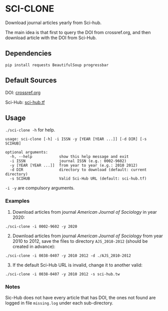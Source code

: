# SCI-CLONE

Download journal articles yearly from Sci-hub. 

The main idea is that first to query the DOI from crossref.org, and then download article with the DOI from Sci-Hub.

## Dependencies

  ```{python}
  pip install requests BeautifulSoup progressbar
  ```

## Default Sources

  DOI: [crossref.org](https://crossref.org)

  Sci-Hub: [sci-hub.tf](https://sci-hub.tf)


## Usage

  ```./sci-clone -h``` for help.
  ```{bash}
  usage: sci-clone [-h] -i ISSN -y [YEAR [YEAR ...]] [-d DIR] [-s SCIHUB]

  optional arguments:
    -h, --help            show this help message and exit
    -i ISSN               journal ISSN (e.g.: 0002-9602)
    -y [YEAR [YEAR ...]]  from year to year (e.g.: 2010 2012)
    -d DIR                directory to download (default: current directory)
    -s SCIHUB             Valid Sci-Hub URL (default: sci-hub.tf)
   ```
   ```-i -y``` are compulsory arguments.
 
   ### Examples

   1. Download articles from journal _American Journal of Sociology_ in year 2020:
   ```{bash}
   ./sci-clone -i 0002-9602 -y 2020
   ```

   2. Download articles from journal _American Journal of Sociology_ from year 2010 to 2012, save the files to directory ```AJS_2010-2012``` (should be created in advance):
   ```{bash}
   ./sci-clone -i 0038-0407 -y 2010 2012 -d ./AJS_2010-2012
   ```

   3. If the default Sci-Hub URL is invalid, change it to another valid:
   ```{bash}
   ./sci-clone -i 0038-0407 -y 2010 2012 -s sci-hub.tw
   ```
   
   ### Notes
   
   Sic-Hub does not have every article that has DOI, the ones not found are logged in file ```missing.log``` under each sub-directory.
   
   
